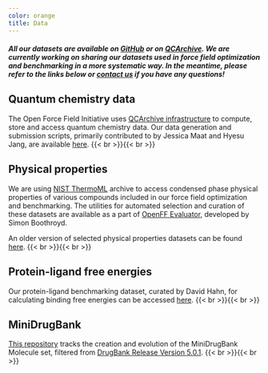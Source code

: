 ```yaml
---
color: orange
title: Data
---
```


##### All our datasets are available on [GitHub](https://github.com/openforcefield) or on [QCArchive](http://qcarchive.molssi.org/). We are currently working on sharing our datasets used in force field optimization and benchmarking in a more systematic way. In the meantime, please refer to the links below or [contact us](mailto:info@openforcefield.org) if you have any questions!


## Quantum chemistry data

The Open Force Field Initiative uses [QCArchive infrastructure](http://qcarchive.molssi.org/) to compute, store and access quantum chemistry data. Our data generation and submission scripts, primarily contributed to by Jessica Maat and Hyesu Jang, are available [here](https://github.com/openforcefield/qca-dataset-submission).
{{< br >}}{{< br >}}
## Physical properties

We are using [NIST ThermoML](https://www.nist.gov/mml/acmd/trc/thermoml) archive to access condensed phase physical properties of various compounds included in our force field optimization and benchmarking. The utilities for automated selection and curation of these datasets are available as a part of [OpenFF Evaluator](https://github.com/openforcefield/openff-evaluator), developed by Simon Boothroyd. 

An older version of selected physical properties datasets can be found [here](https://github.com/openforcefield/open-forcefield-data).
{{< br >}}{{< br >}}
## Protein-ligand free energies

Our protein-ligand benchmarking dataset, curated by David Hahn, for calculating binding free energies can be accessed [here](https://github.com/openforcefield/PLBenchmarks).
{{< br >}}{{< br >}}
## MiniDrugBank

[This repository](https://github.com/openforcefield/MiniDrugBank) tracks the creation and evolution of the MiniDrugBank Molecule set, filtered from [DrugBank Release Version 5.0.1](https://www.drugbank.ca/releases/5-0-1).
{{< br >}}{{< br >}}
